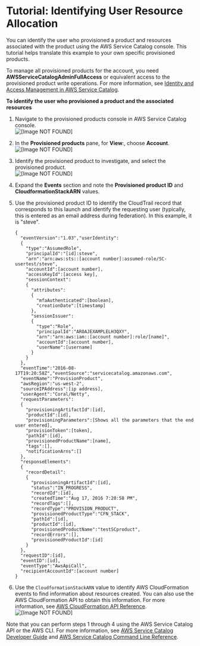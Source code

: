 # Tutorial: Identifying User Resource Allocation<a name="provisioned-products-tutorial"></a>

You can identify the user who provisioned a product and resources associated with the product using the AWS Service Catalog console\. This tutorial helps translate this example to your own specific provisioned products\. 

To manage all provisioned products for the account, you need **AWSServiceCatalogAdminFullAccess** or equivalent access to the provisioned product write operations\. For more information, see [Identity and Access Management in AWS Service Catalog](controlling_access.md)\.

**To identify the user who provisioned a product and the associated resources**

1. Navigate to the provisioned products console in AWS Service Catalog console\.  
![\[Image NOT FOUND\]](http://docs.aws.amazon.com/servicecatalog/latest/adminguide/images/ppwt1.png)

1. In the **Provisioned products** pane, for **View**:, choose **Account**\.  
![\[Image NOT FOUND\]](http://docs.aws.amazon.com/servicecatalog/latest/adminguide/images/ppwt2.png)

1. Identify the provisioned product to investigate, and select the provisioned product\.  
![\[Image NOT FOUND\]](http://docs.aws.amazon.com/servicecatalog/latest/adminguide/images/ppwt3.png)

1. Expand the **Events** section and note the **Provisioned product ID** and **CloudformationStackARN** values\.

1. Use the provisioned product ID to identify the CloudTrail record that corresponds to this launch and identify the requesting user \(typically, this is entered as an email address during federation\)\. In this example, it is "steve"\.

   ```
   {
     "eventVersion":"1.03","userIdentity":
     {
       "type":"AssumedRole",
       "principalId":"[id]:steve",
       "arn":"arn:aws:sts::[account number]:assumed-role/SC-usertest/steve",
       "accountId":[account number],
       "accessKeyId":[access key],
       "sessionContext":
       {
         "attributes":
         {
           "mfaAuthenticated":[boolean],
           "creationDate":[timestamp]
         },
         "sessionIssuer":
         {
           "type":"Role",
           "principalId":"AROAJEXAMPLELH3QXY",
           "arn":"arn:aws:iam::[account number]:role/[name]",
           "accountId":[account number],
           "userName":[username]
         }
       }
     },
     "eventTime":"2016-08-17T19:20:58Z","eventSource":"servicecatalog.amazonaws.com",
     "eventName":"ProvisionProduct",
     "awsRegion":"us-west-2",
     "sourceIPAddress":[ip address],
     "userAgent":"Coral/Netty",
     "requestParameters":
     {
       "provisioningArtifactId":[id],
       "productId":[id],
       "provisioningParameters":[Shows all the parameters that the end user entered],
       "provisionToken":[token],
       "pathId":[id],
       "provisionedProductName":[name],
       "tags":[],
       "notificationArns":[]
     },
     "responseElements":
     {
       "recordDetail":
       {
         "provisioningArtifactId":[id],
         "status":"IN_PROGRESS",
         "recordId":[id],
         "createdTime":"Aug 17, 2016 7:20:58 PM",
         "recordTags":[],
         "recordType":"PROVISION_PRODUCT",
         "provisionedProductType":"CFN_STACK",
         "pathId":[id],
         "productId":[id],
         "provisionedProductName":"testSCproduct",
         "recordErrors":[],
         "provisionedProductId":[id]
       }
     },
     "requestID":[id],
     "eventID":[id],
     "eventType":"AwsApiCall",
     "recipientAccountId":[account number]
   }
   ```

1. Use the `CloudformationStackARN` value to identify AWS CloudFormation events to find information about resources created\. You can also use the AWS CloudFormation API to obtain this information\. For more information, see [AWS CloudFormation API Reference](https://docs.aws.amazon.com/AWSCloudFormation/latest/APIReference/)\.  
![\[Image NOT FOUND\]](http://docs.aws.amazon.com/servicecatalog/latest/adminguide/images/ppwt5.png)

Note that you can perform steps 1 through 4 using the AWS Service Catalog API or the AWS CLI\. For more information, see [AWS Service Catalog Developer Guide](https://docs.aws.amazon.com/servicecatalog/latest/dg/) and [AWS Service Catalog Command Line Reference](https://docs.aws.amazon.com/cli/latest/reference/servicecatalog/)\.